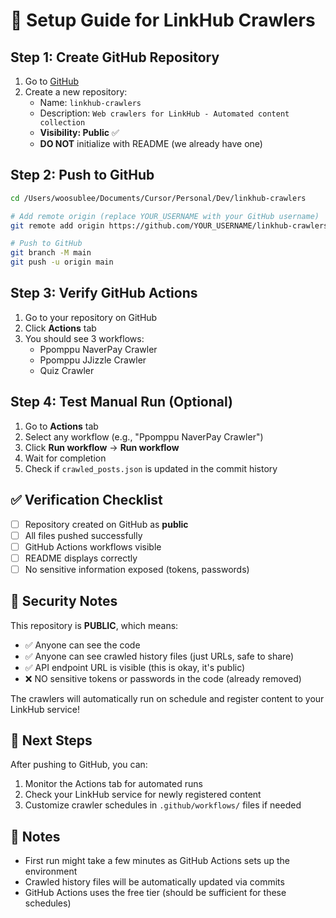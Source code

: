 # 🚀 Setup Guide for LinkHub Crawlers

## Step 1: Create GitHub Repository

1. Go to [GitHub](https://github.com/new)
2. Create a new repository:
   - Name: `linkhub-crawlers`
   - Description: `Web crawlers for LinkHub - Automated content collection`
   - **Visibility: Public** ✅
   - **DO NOT** initialize with README (we already have one)

## Step 2: Push to GitHub

```bash
cd /Users/woosublee/Documents/Cursor/Personal/Dev/linkhub-crawlers

# Add remote origin (replace YOUR_USERNAME with your GitHub username)
git remote add origin https://github.com/YOUR_USERNAME/linkhub-crawlers.git

# Push to GitHub
git branch -M main
git push -u origin main
```

## Step 3: Verify GitHub Actions

1. Go to your repository on GitHub
2. Click **Actions** tab
3. You should see 3 workflows:
   - Ppomppu NaverPay Crawler
   - Ppomppu JJizzle Crawler
   - Quiz Crawler

## Step 4: Test Manual Run (Optional)

1. Go to **Actions** tab
2. Select any workflow (e.g., "Ppomppu NaverPay Crawler")
3. Click **Run workflow** → **Run workflow**
4. Wait for completion
5. Check if `crawled_posts.json` is updated in the commit history

## ✅ Verification Checklist

- [ ] Repository created on GitHub as **public**
- [ ] All files pushed successfully
- [ ] GitHub Actions workflows visible
- [ ] README displays correctly
- [ ] No sensitive information exposed (tokens, passwords)

## 🔐 Security Notes

This repository is **PUBLIC**, which means:
- ✅ Anyone can see the code
- ✅ Anyone can see crawled history files (just URLs, safe to share)
- ✅ API endpoint URL is visible (this is okay, it's public)
- ❌ NO sensitive tokens or passwords in the code (already removed)

The crawlers will automatically run on schedule and register content to your LinkHub service!

## 🎯 Next Steps

After pushing to GitHub, you can:
1. Monitor the Actions tab for automated runs
2. Check your LinkHub service for newly registered content
3. Customize crawler schedules in `.github/workflows/` files if needed

## 📝 Notes

- First run might take a few minutes as GitHub Actions sets up the environment
- Crawled history files will be automatically updated via commits
- GitHub Actions uses the free tier (should be sufficient for these schedules)
